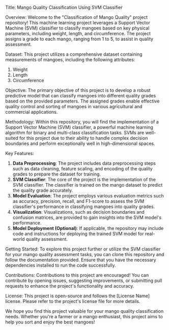 Title: Mango Quality Classification Using SVM Classifier



Overview:
Welcome to the "Classification of Mango Quality" project repository! This machine learning project leverages a Support Vector Machine (SVM) classifier to classify mangoes based on key physical parameters, including weight, length, and circumference. The project assigns a grade to each mango, ranging from 1 to 5, to assist in quality assessment.

Dataset:
This project utilizes a comprehensive dataset containing measurements of mangoes, including the following attributes:
1. Weight
2. Length
3. Circumference

Objective:
The primary objective of this project is to develop a robust predictive model that can classify mangoes into different quality grades based on the provided parameters. The assigned grades enable effective quality control and sorting of mangoes in various agricultural and commercial applications.

Methodology:
Within this repository, you will find the implementation of a Support Vector Machine (SVM) classifier, a powerful machine learning algorithm for binary and multi-class classification tasks. SVMs are well-suited for this project due to their ability to handle complex decision boundaries and perform exceptionally well in high-dimensional spaces.

Key Features:
1. **Data Preprocessing**: The project includes data preprocessing steps such as data cleaning, feature scaling, and encoding of the quality grades to prepare the dataset for training.
2. **SVM Classifier**: The core of the project is the implementation of the SVM classifier. The classifier is trained on the mango dataset to predict the quality grade accurately.
3. **Model Evaluation**: The project employs various evaluation metrics such as accuracy, precision, recall, and F1-score to assess the SVM classifier's performance in classifying mangoes into quality grades.
4. **Visualization**: Visualizations, such as decision boundaries and confusion matrices, are provided to gain insights into the SVM model's performance.
5. **Model Deployment (Optional)**: If applicable, the repository may include code and instructions for deploying the trained SVM model for real-world quality assessment.

Getting Started:
To explore this project further or utilize the SVM classifier for your mango quality assessment tasks, you can clone this repository and follow the documentation provided. Ensure that you have the necessary dependencies installed to run the code successfully.

Contributions:
Contributions to this project are encouraged! You can contribute by opening issues, suggesting improvements, or submitting pull requests to enhance the project's functionality and accuracy.

License:
This project is open-source and follows the [License Name] license. Please refer to the project's license file for more details.

We hope you find this project valuable for your mango quality classification needs. Whether you're a farmer or a mango enthusiast, this project aims to help you sort and enjoy the best mangoes!
